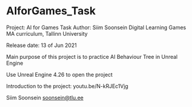 # AIforGames_Task

Project: AI for Games Task
Author: Siim Soonsein 
Digital Learning Games MA curriculum, 
Tallinn University 

Release date: 13 of Jun 2021

Main purpose of this project is to practice AI Behaviour Tree in Unreal Engine

Use Unreal Engine 4.26 to open the project

Introduction to the project: youtu.be/N-kRJEc1Vjg

Siim Soonsein soonsein@tlu.ee




